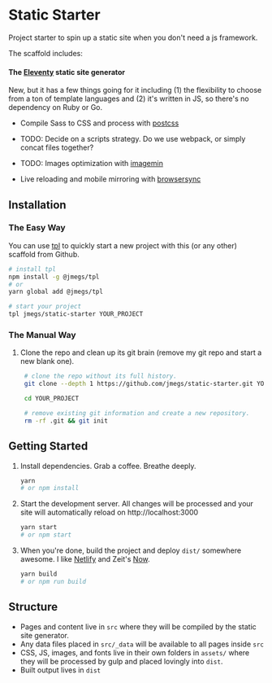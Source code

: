 # Static Starter

Project starter to spin up a static site when you don't need a js framework.

The scaffold includes:

#### The [Eleventy][1] static site generator

New, but it has a few things going for it including (1) the flexibility to choose from a ton of template languages and (2) it's written in JS, so there's no dependency on Ruby or Go.

- Compile Sass to CSS and process with [postcss]

- TODO: Decide on a scripts strategy. Do we use webpack, or simply concat files together?

- TODO: Images optimization with [imagemin]

- Live reloading and mobile mirroring with [browsersync]

## Installation

### The Easy Way

You can use [tpl] to quickly start a new project with this (or any other) scaffold from Github.

```sh
# install tpl
npm install -g @jmegs/tpl
# or
yarn global add @jmegs/tpl

# start your project
tpl jmegs/static-starter YOUR_PROJECT
```

### The Manual Way

1.  Clone the repo and clean up its git brain (remove my git repo and start a new blank one).

    ```sh
     # clone the repo without its full history.
     git clone --depth 1 https://github.com/jmegs/static-starter.git YOUR_PROJECT

     cd YOUR_PROJECT

     # remove existing git information and create a new repository.
     rm -rf .git && git init
    ```

## Getting Started

1.  Install dependencies. Grab a coffee. Breathe deeply.

    ```sh
    yarn
    # or npm install
    ```

2.  Start the development server. All changes will be processed and your site will automatically reload on http://localhost:3000

    ```sh
    yarn start
    # or npm start
    ```

3.  When you're done, build the project and deploy `dist/` somewhere awesome. I like [Netlify] and Zeit's [Now].

    ```sh
    yarn build
    # or npm run build
    ```

## Structure

- Pages and content live in `src` where they will be compiled by the static site generator.
- Any data files placed in `src/_data` will be available to all pages inside `src`
- CSS, JS, images, and fonts live in their own folders in `assets/` where they will be processed by gulp and placed lovingly into `dist`.
- Built output lives in `dist`

[1]: https://www.11ty.io/
[tpl]: https://github.com/jmegs/tpl
[postcss]: https://github.com/csstools/postcss-preset-env
[imagemin]: https://github.com/sindresorhus/gulp-imagemin
[browsersync]: https://browsersync.io/docs
[netlify]: https://www.netlify.com/
[now]: https://zeit.co/now
